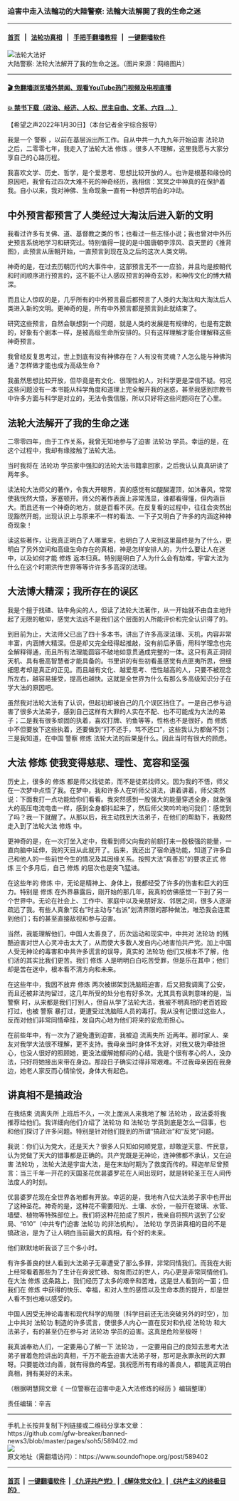 ### 迫害中走入法輪功的大陸警察: 法輪大法解開了我的生命之迷
------------------------

#### [首页](https://github.com/gfw-breaker/banned-news3/blob/master/README.md) &nbsp;&nbsp;|&nbsp;&nbsp; [法轮功真相](https://github.com/begood0513/basic/blob/master/README.md)  &nbsp;&nbsp;|&nbsp;&nbsp; [手把手翻墙教程](https://github.com/gfw-breaker/guides/wiki)  &nbsp;&nbsp;|&nbsp;&nbsp; [一键翻墙软件](https://github.com/gfw-breaker/nogfw/blob/master/README.md)  



<div><img alt="法轮大法好" src="https://img.soundofhope.org/2022-01/1643558614430.jpg"/>
<br/><figcaption class="caption">
 大陆警察: 法轮大法解开了我的生命之迷。（图片来源：网络图片）
</figcaption></div><hr/>

#### [ 🎬  免翻墙浏览墙外禁闻、观看YouTube热门视频及电视直播](https://github.com/gfw-breaker/HelloWorld)

#### [ 💥  禁书下载（政治、经济、人权、民主自由、文革、六四 ...）](https://github.com/gfw-breaker/books/blob/master/README.md)

<div><div class="Content__Wrapper sc-1bvya0-0 grZQxZ">
 <p class="meta-top">
  <span class="meta">
   【希望之声2022年1月30日】（本台记者金宇综合报导）
  </span>
 </p>
 <p align="left" style="text-align:left">
  我是一个
  <ok href="/term/11232">
   警察
  </ok>
  ，以前在基层派出所工作。自从中共一九九九年开始迫害
  <ok href="/term/968">
   法轮功
  </ok>
  之后，二零零七年，我走入了法轮大法
  <ok href="/term/554195">
   修炼
  </ok>
  。很多人不理解，这里我愿与大家分享自己的心路历程。
 </p>
 <p>
  我喜欢文学、历史、哲学，是个爱思考、思想比较开放的人。也许是根基和缘份的原因吧，我曾有过四次大难不死的神奇经历，我相信：冥冥之中神真的在保护着我。自小以来，我对神佛、生命现象一直有一种想弄明白的冲动。
 </p>
 <h2>
  中外预言都预言了人类经过大淘汰后进入新的文明
 </h2>
 <p>
  我看过许多有关佛、道、基督教之类的书；也看过一些志怪小说；我也曾对中外历史预言系统地学习和研究过。特别值得一提的是中国唐朝李淳风、袁天罡的《推背图》，此预言从唐朝开始，一直预言到现在及之后的这次人类文明。
 </p>
 <p>
  神奇的是，在过去历朝历代的大事件中，这部预言无不一一应验，并且均是按朝代和时间顺序进行预言的，这不能不让人感叹预言的神奇玄妙，和神传文化的博大精深。
 </p>
 <p>
  而且让人惊叹的是，几乎所有的中外预言最后都预言了人类的大淘汰和大淘汰后人类进入新的文明。更神奇的是，所有中外预言都是预言到此就结束了。
 </p>
 <p>
  研究这些预言，自然会联想到一个问题，就是人类的发展是有规律的，也是有定数的，好象有个剧本一样，是被高级生命所安排的。只有这样理解才能合理解释这些神奇预言。
 </p>
 <p>
  我曾经反复思考过，世上到底有没有神佛存在？人有没有灵魂？人怎么能与神佛沟通？怎样做才能也成为高级生命？
 </p>
 <p>
  我虽然思想比较开放，但毕竟是有文化、很理性的人，对科学更是深信不疑。何况这些问题没有一本书能从科学角度和道理上完全解开我的迷惑，甚至我感到宗教书中许多方面与科学是对立的，无法令我信服，所以只好将这些问题闷在了心里。
 </p>
 <h2>
  法轮大法解开了我的生命之迷
 </h2>
 <p>
  二零零四年，由于工作关系，我曾无知地参与了迫害
  <ok href="/term/968">
   法轮功
  </ok>
  学员。幸运的是，在这个过程中，我却有缘接触了法轮大法。
 </p>
 <p>
  当时我将在
  <ok href="/term/968">
   法轮功
  </ok>
  学员家中强扣的法轮大法书籍拿回家，之后我认认真真研读了两年多。
 </p>
 <p>
  读法轮大法师父的著作，令我大开眼界，真的感觉有如醍醐灌顶，如沐春风，常常使我恍然大悟，茅塞顿开。师父的著作表面上非常浅显，谁都看得懂，但内涵巨大。而且还有一个神奇的地方，就是百看不厌。在反复看的过程中，往往会突然出现豁然开朗，出现认识上与原来不一样的看法、一下子又明白了许多的内涵这种神奇现象！
 </p>
 <p>
  读这些著作，让我真正明白了人哪里来，也明白了人来到这里最终是为了什么，更明白了另外空间和高级生命存在的真相，神是怎样安排人的，为什么要让人在迷中，以及如何才能
  <ok href="/term/554195">
   修炼
  </ok>
  返本归真。特别是明白了人为什么会有劫难，宇宙大法为什么在这个时期洪传世界等等许许多多高深的法理。
 </p>
 <h2>
  大法博大精深；我所存在的误区
 </h2>
 <p>
  我是个擅于找碴、钻牛角尖的人，但读了法轮大法著作，从一开始就不由自主地升起了无限的敬仰，感觉大法远不是我们这个层面的人所能评价和完全认识得了的。
 </p>
 <p>
  到目前为止，大法师父已出了四十多本书，讲出了许多高深法理、天机，内容非常丰富，内涵博大精深。但是却又完全经得起推敲，没有前后矛盾，用科学理念也完全解释得通，而且所有法理能圆容不破地如意贯通成完整的一体。这只有真正洞彻天机、具有极高智慧者才能具备的。书里讲的有些初看虽感觉有点匪夷所思，但细细思考却是真正的正见。而且越有文化、越爱思考、悟性越高的人，只要不被观念所左右，越容易接受，提高也越快。这就是全世界为什么有那么多高级知识分子在学大法的原因吧。
 </p>
 <p>
  虽然我对法轮大法有了认识，但起初却被自己的几个误区挡住了。一是自己参与迫害了很多大法弟子，感到自己这样有大罪的人实在不配、也不可能成为大法的弟子；二是我有很多顽固的执着，喜欢打牌、钓鱼等等，性格也不是很好，而
  <ok href="/term/554195">
   修炼
  </ok>
  中不但要放下这些执着，还要做到“打不还手，骂不还口”，这些我认为都做不到；三是我知道，在中国
  <ok href="/term/11232">
   警察
  </ok>
  <ok href="/term/554195">
   修炼
  </ok>
  法轮大法的后果是什么。因此当时有很大的顾虑。
 </p>
 <h2>
  大法
  <ok href="/term/554195">
   修炼
  </ok>
  使我变得慈悲、理性、宽容和坚强
 </h2>
 <p>
  历史上，很多的
  <ok href="/term/554195">
   修炼
  </ok>
  都是师父找徒弟，而不是徒弟找师父。因为我的不悟，师父在一次梦中点悟了我。在梦中，我和许多人在听师父讲法，讲着讲着，师父突然说：下面我打一点功能给你们看看。我突然感到一股强大的能量穿透全身，就象强大的高压电流电击一样，感到全身都抖起来了，然后师父笑吟吟地问我们：感觉到了吗？我一下就醒了。从那以后，我主动找到大法弟子，在他们的帮助下，我毅然走入到了法轮大法
  <ok href="/term/554195">
   修炼
  </ok>
  中。
 </p>
 <p>
  更神奇的是，在一次打坐入定中，我看到师父向我的前额打来一股极强的能量，一直向脑中延伸，我的天目从此就开了。后来，我还出了宿命通功能，知道了许多自己和他人的一些前世今生的情况及其因缘关系。按照大法“真善忍”的要求正式
  <ok href="/term/554195">
   修炼
  </ok>
  三个多月后，自己
  <ok href="/term/554195">
   修炼
  </ok>
  的层次也是突飞猛进。
 </p>
 <p>
  在这些年的
  <ok href="/term/554195">
   修炼
  </ok>
  中，无论是精神上、身体上，我都经受了许多的伤害和巨大的压力。特别是
  <ok href="/term/554195">
   修炼
  </ok>
  在外界暴露后，刚开始的那几年，我真的仿佛感觉一下到了另一个世界中。无论在社会上、工作中、家庭中以及亲朋好友、邻居之间，很多人逐渐疏远了我。有些人真象“反右”时主动与“右派”划清界限的那种做法，唯恐我会连累到他们；有的甚至直接敌视和参与迫害。
 </p>
 <p>
  当然，我能理解他们，中国人太善良了，历次运动和现实中，中共对
  <ok href="/term/968">
   法轮功
  </ok>
  的残酷迫害对世人心灵冲击太大了，从而使大多数人发自内心地害怕共产党。加上中国人受无神论的毒害和中共许多谎言的误导，真实的
  <ok href="/term/968">
   法轮功
  </ok>
  他们又根本不了解，他们活的其实比我们更苦。我们
  <ok href="/term/554195">
   修炼
  </ok>
  人是明明白白吃苦受罪，但是乐在其中；他们却是苦在迷中，根本看不清方向和未来。
 </p>
 <p>
  在这些年中，我因不放弃
  <ok href="/term/554195">
   修炼
  </ok>
  两次被绑架到洗脑班迫害，后又把我调离了公安，而且还被非法拘留过，这几年所受的处分也有好多次。尤其具有讽刺意味的是，当
  <ok href="/term/11232">
   警察
  </ok>
  时，从来都是我们打别人，但自从学了法轮大法，我被不明真相的老百姓殴打过，也被
  <ok href="/term/11232">
   警察
  </ok>
  暴打过，更遭受过洗脑班人员的毒打。我从没有记恨过这些人，反而对他们非常同情牵挂，发自内心地为他们将来的安危而担心。
 </p>
 <p>
  在前些年中，有一次为了避免遭到迫害，我被迫
  <ok href="/term/57765">
   流离失所
  </ok>
  近两年。那时家人、亲友对我学大法很不理解，更不支持。我母亲当时身体不太好，对我又极为牵挂担心，也没人很好的照顾她，更没法缓解她郁闷的心结。我是个很有孝心的人，没办法，只好将她接出来带在身边。那段日子确实过得非常艰难。不过我母亲因在我身边，她老人家反而心情愉悦，身体大有起色。
 </p>
 <h2>
  讲真相不是搞政治
 </h2>
 <p>
  在我结束
  <ok href="/term/57765">
   流离失所
  </ok>
  上班后不久，一次上面派人来我地了解
  <ok href="/term/968">
   法轮功
  </ok>
  ，政法委将我推荐给他们。我详细向他们介绍了
  <ok href="/term/968">
   法轮功
  </ok>
  和
  <ok href="/term/968">
   法轮功
  </ok>
  学员到底是怎么一回事，也和他们探讨了许多问题。特别是针对他们提到的所谓“搞政治”和“反党”问题。
 </p>
 <p>
  我说：你们认为党大，还是天大？很多人只知如何顺党意，却敢逆天意、忤民意，认为党做了天大的错事都是正确的。共产党既是无神论，连神佛都不承认，又在迫害
  <ok href="/term/968">
   法轮功
  </ok>
  ，法轮大法是宇宙大法，是在末劫时期为了救度而传的。释迦牟尼曾预言：当三千年一开花的天国圣花优昙婆罗花在人间出现时，就是转轮圣王在人间传法度人的时刻。
 </p>
 <p>
  优昙婆罗花现在全世界各地都有开放。幸运的是，我地有八位大法弟子家中也开出了这种圣花。神奇的是，这种花不需要阳光、土壤、水份，一般开在玻璃、水管、墙壁、植物等特殊部位上。我们将这种花拍成了照片，我亲自将照片送到了公安局、“610”（中共专门迫害
  <ok href="/term/968">
   法轮功
  </ok>
  的非法机构）。
  <ok href="/term/968">
   法轮功
  </ok>
  学员讲真相的目的不是搞政治，是为了让人明白当前最大的真相，有个好的未来。
 </p>
 <p>
  他们默默地听我谈了三个多小时。
 </p>
 <p>
  有许多善良的世人看到大法弟子无辜遭受了那么多罪，非常同情我们。而我在大街上经常看着那些为了生计在奔波忙碌、匆匆而过的世人，内心更是非常同情他们。在大法
  <ok href="/term/554195">
   修炼
  </ok>
  这条路上，我们经历了太多的艰辛和苦难，这是世人看到的一面；但我们在
  <ok href="/term/554195">
   修炼
  </ok>
  中获得的快乐、幸福，和对人生的感悟以及生命本质的提升，却是世人看不到也难以感受的。
 </p>
 <p>
  中国人因受无神论毒害和现代科学的局限（科学目前还无法突破另外的时空），加上中共对
  <ok href="/term/968">
   法轮功
  </ok>
  制造的许多谎言，使很多人内心一直在反对和仇视
  <ok href="/term/968">
   法轮功
  </ok>
  和大法弟子，有的甚至仍在参与对
  <ok href="/term/968">
   法轮功
  </ok>
  学员的迫害。这真是危险至极呀！
 </p>
 <p>
  我真诚奉劝人们，一定要用心了解一下
  <ok href="/term/968">
   法轮功
  </ok>
  ，一定要用自己的良知去思考大法弟子冒着危险讲出的真相，千万不能去迫害大法弟子呀，那可是永罪永刑的大罪呀。只要能改过向善，就有得救的希望。我祝愿所有有缘的善良人，都能真正明白真相，拥有美好的未来。
 </p>
 <p>
  （根据明慧网文章《
  <ok href="https://www.minghui.org/mh/articles/2022/1/18/%E4%B8%80%E4%BD%8D%E8%AD%A6%E5%AF%9F%E5%9C%A8%E8%BF%AB%E5%AE%B3%E4%B8%AD%E8%B5%B0%E5%85%A5%E5%A4%A7%E6%B3%95%E4%BF%AE%E7%82%BC%E7%9A%84%E7%BB%8F%E5%8E%86-436353.html">
   一位警察在迫害中走入大法修炼的经历
  </ok>
  》编辑整理）
 </p>
 <p class="meta-btm">
  责任编辑：辛吉
 </p>
</div>
</div>
<hr/>
手机上长按并复制下列链接或二维码分享本文章：<br/>
https://github.com/gfw-breaker/banned-news3/blob/master/pages/soh5/589402.md <br/>
<a href='https://github.com/gfw-breaker/banned-news3/blob/master/pages/soh5/589402.md'><img src='https://github.com/gfw-breaker/banned-news3/blob/master/pages/soh5/589402.md.png'/></a> <br/>
原文地址（需翻墙访问）：https://www.soundofhope.org/post/589402


------------------------
#### [首页](https://github.com/gfw-breaker/banned-news3/blob/master/README.md) &nbsp;|&nbsp; [一键翻墙软件](https://github.com/gfw-breaker/nogfw/blob/master/README.md) &nbsp;| [《九评共产党》](https://github.com/gfw-breaker/9ping.md/blob/master/README.md#九评之一评共产党是什么) | [《解体党文化》](https://github.com/gfw-breaker/jtdwh.md/blob/master/README.md) | [《共产主义的终极目的》](https://github.com/gfw-breaker/gczydzjmd.md/blob/master/README.md)


<img src='http://gfw-breaker.win/banned-news3/pages/soh5/589402.md' width='0px' height='0px'/>